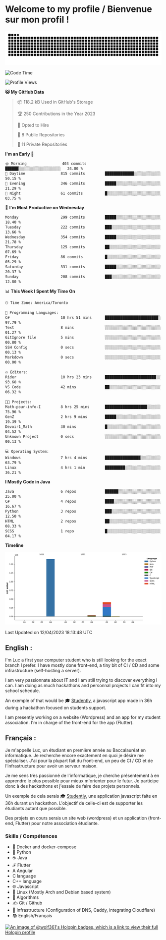 # Welcome to my profile / Bienvenue sur mon profil !

![snake gif](https://github.com/wolf-361/wolf-361/blob/output/github-contribution-grid-snake.svg)

<!--START_SECTION:waka-->
![Code Time](http://img.shields.io/badge/Code%20Time-11%20hrs%2051%20mins-blue)

![Profile Views](http://img.shields.io/badge/Profile%20Views-5-blue)

**🐱 My GitHub Data** 

> 📦 118.2 kB Used in GitHub's Storage 
 > 
> 🏆 250 Contributions in the Year 2023
 > 
> 💼 Opted to Hire
 > 
> 📜 8 Public Repositories 
 > 
> 🔑 11 Private Repositories 
 > 
**I'm an Early 🐤** 

```text
🌞 Morning                403 commits         ██████░░░░░░░░░░░░░░░░░░░   24.80 % 
🌆 Daytime                815 commits         █████████████░░░░░░░░░░░░   50.15 % 
🌃 Evening                346 commits         █████░░░░░░░░░░░░░░░░░░░░   21.29 % 
🌙 Night                  61 commits          █░░░░░░░░░░░░░░░░░░░░░░░░   03.75 % 
```
📅 **I'm Most Productive on Wednesday** 

```text
Monday                   299 commits         █████░░░░░░░░░░░░░░░░░░░░   18.40 % 
Tuesday                  222 commits         ███░░░░░░░░░░░░░░░░░░░░░░   13.66 % 
Wednesday                354 commits         █████░░░░░░░░░░░░░░░░░░░░   21.78 % 
Thursday                 125 commits         ██░░░░░░░░░░░░░░░░░░░░░░░   07.69 % 
Friday                   86 commits          █░░░░░░░░░░░░░░░░░░░░░░░░   05.29 % 
Saturday                 331 commits         █████░░░░░░░░░░░░░░░░░░░░   20.37 % 
Sunday                   208 commits         ███░░░░░░░░░░░░░░░░░░░░░░   12.80 % 
```


📊 **This Week I Spent My Time On** 

```text
🕑︎ Time Zone: America/Toronto

💬 Programming Languages: 
C#                       10 hrs 51 mins      ████████████████████████░   97.79 % 
Text                     8 mins              ░░░░░░░░░░░░░░░░░░░░░░░░░   01.27 % 
GitIgnore file           5 mins              ░░░░░░░░░░░░░░░░░░░░░░░░░   00.80 % 
SSH Config               0 secs              ░░░░░░░░░░░░░░░░░░░░░░░░░   00.13 % 
Markdown                 0 secs              ░░░░░░░░░░░░░░░░░░░░░░░░░   00.00 % 

🔥 Editors: 
Rider                    10 hrs 23 mins      ███████████████████████░░   93.68 % 
VS Code                  42 mins             ██░░░░░░░░░░░░░░░░░░░░░░░   06.32 % 

🐱‍💻 Projects: 
Math-pour-info-I         8 hrs 25 mins       ███████████████████░░░░░░   75.96 % 
GenZ                     2 hrs 9 mins        █████░░░░░░░░░░░░░░░░░░░░   19.39 % 
Devoir1_Math             30 mins             █░░░░░░░░░░░░░░░░░░░░░░░░   04.52 % 
Unknown Project          0 secs              ░░░░░░░░░░░░░░░░░░░░░░░░░   00.13 % 

💻 Operating System: 
Windows                  7 hrs 4 mins        ████████████████░░░░░░░░░   63.79 % 
Linux                    4 hrs 1 min         █████████░░░░░░░░░░░░░░░░   36.21 % 
```

**I Mostly Code in Java** 

```text
Java                     6 repos             ██████░░░░░░░░░░░░░░░░░░░   25.00 % 
C#                       4 repos             ████░░░░░░░░░░░░░░░░░░░░░   16.67 % 
Python                   3 repos             ███░░░░░░░░░░░░░░░░░░░░░░   12.50 % 
HTML                     2 repos             ██░░░░░░░░░░░░░░░░░░░░░░░   08.33 % 
SCSS                     1 repo              █░░░░░░░░░░░░░░░░░░░░░░░░   04.17 % 
```



**Timeline**

![Lines of Code chart](https://raw.githubusercontent.com/wolf-361/wolf-361/main/assets/bar_graph.png)


 Last Updated on 12/04/2023 18:13:48 UTC
<!--END_SECTION:waka-->

## English : 

I'm Luc a first year computer student who is still looking for the exact branch I prefer. I have mostly done front-end, a tiny bit of CI / CD and some infrastructure (self-hosting a server).

I am very passionnate about IT and I am still trying to discover everything I can. I am doing as much hackathons and personnal projects I can fit into my school schedule.

An exemple of that would be 🎓 [Studently](https://github.com/wolf-361/Studently-CodeJam12), a javascript app made in 36h during a hackathon focused on students support.

I am presently working on a website (Wordpress) and an app for my student association. I'm in charge of the front-end for the app (Flutter).

## Français :

Je m'appelle Luc, un étudiant en première année au Baccalauréat en informatique. Je recherche encore exactement en quoi je désire me spécialiser. J'ai pour la plupart fait du front-end, un peu de CI / CD et de l'infrastructure pour avoir un serveur maison.

Je me sens très passionné de l'informatique, je cherche présentement à en apprendre le plus possible pour mieux m'orienter pour le futur. Je participe donc à des hackathons et j'essaie de faire des projets personnels.

Un exemple de cela serais 🎓 [Studently](https://github.com/wolf-361/Studently-CodeJam12), une application javascript faite en 36h durant un hackathon. L'objectif de celle-ci est de supporter les étudiants autant que possible.

Des projets en cours serais un site web (wordpress) et un application (front-end, Flutter) pour notre association étudiante.

###  Skills / Compétences

* 🐋 Docker and docker-compose
* 🐍 Python
* ☕ Java
* ℱ Flutter
* A Angular
* C language
* C++ language
* 🌐 Javascript
* 🐧 Linux (Mostly Arch and Debian based system)
* 🧩 Algorithms
* ✍️ Git / Github
* 📜 Infrastructure (Configuration of DNS, Caddy, integrating Cloudflare)
* 📚 English/Français

[![An image of @wolf361's Holopin badges, which is a link to view their full Holopin profile](https://holopin.me/wolf361)](https://holopin.io/@wolf361)


